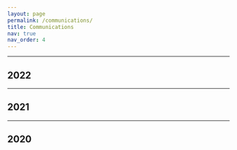 ```yaml
---
layout: page
permalink: /communications/
title: Communications
nav: true
nav_order: 4
---
```




---

## 2022

---

##  2021

---

## 2020